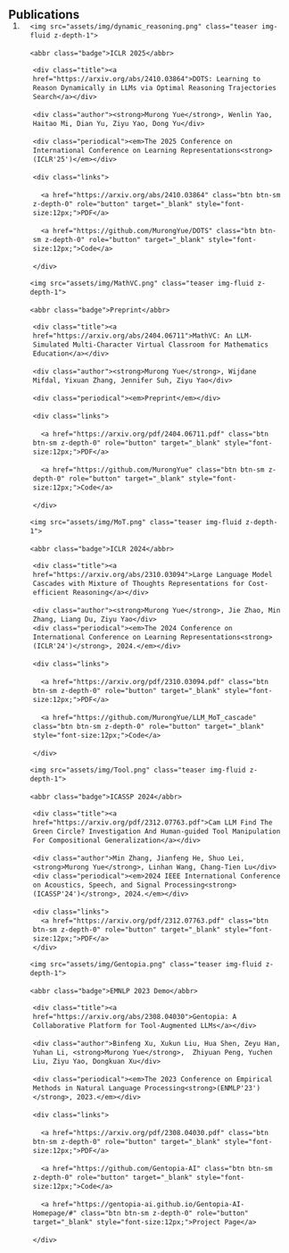 <h2 id="publications" style="margin: 2px 0px -15px;">Publications</h2>

<div class="publications">

<ol class="bibliography">


<li>

<div class="pub-row">


  <div class="col-sm-3 abbr" style="position: relative;padding-right: 15px;padding-left: 15px;">

    <img src="assets/img/dynamic_reasoning.png" class="teaser img-fluid z-depth-1">

    <abbr class="badge">ICLR 2025</abbr>

  </div>


  <div class="col-sm-9" style="position: relative;padding-right: 15px;padding-left: 20px;">

    <div class="title"><a href="https://arxiv.org/abs/2410.03864">DOTS: Learning to Reason Dynamically in LLMs via Optimal Reasoning Trajectories Search</a></div>

    <div class="author"><strong>Murong Yue</strong>, Wenlin Yao, Haitao Mi, Dian Yu, Ziyu Yao, Dong Yu</div>

    <div class="periodical"><em>The 2025 Conference on International Conference on Learning Representations<strong>(ICLR'25')</em></div>

    <div class="links">

      <a href="https://arxiv.org/abs/2410.03864" class="btn btn-sm z-depth-0" role="button" target="_blank" style="font-size:12px;">PDF</a>

      <a href="https://github.com/MurongYue/DOTS" class="btn btn-sm z-depth-0" role="button" target="_blank" style="font-size:12px;">Code</a>

    </div>

  </div>

</div>




<div class="pub-row">


  <div class="col-sm-3 abbr" style="position: relative;padding-right: 15px;padding-left: 15px;">

    <img src="assets/img/MathVC.png" class="teaser img-fluid z-depth-1">

    <abbr class="badge">Preprint</abbr>

  </div>


  <div class="col-sm-9" style="position: relative;padding-right: 15px;padding-left: 20px;">

    <div class="title"><a href="https://arxiv.org/abs/2404.06711">MathVC: An LLM-Simulated Multi-Character Virtual Classroom for Mathematics Education</a></div>

    <div class="author"><strong>Murong Yue</strong>, Wijdane Mifdal, Yixuan Zhang, Jennifer Suh, Ziyu Yao</div>

    <div class="periodical"><em>Preprint</em></div>

    <div class="links">

      <a href="https://arxiv.org/pdf/2404.06711.pdf" class="btn btn-sm z-depth-0" role="button" target="_blank" style="font-size:12px;">PDF</a>

      <a href="https://github.com/MurongYue" class="btn btn-sm z-depth-0" role="button" target="_blank" style="font-size:12px;">Code</a>

    </div>

  </div>

</div>

<div class="pub-row">


  <div class="col-sm-3 abbr" style="position: relative;padding-right: 15px;padding-left: 15px;">

    <img src="assets/img/MoT.png" class="teaser img-fluid z-depth-1">

    <abbr class="badge">ICLR 2024</abbr>

  </div>


  <div class="col-sm-9" style="position: relative;padding-right: 15px;padding-left: 20px;">

    <div class="title"><a href="https://arxiv.org/abs/2310.03094">Large Language Model Cascades with Mixture of Thoughts Representations for Cost-efficient Reasoning</a></div>

    <div class="author"><strong>Murong Yue</strong>, Jie Zhao, Min Zhang, Liang Du, Ziyu Yao</div>
    <div class="periodical"><em>The 2024 Conference on International Conference on Learning Representations<strong>(ICLR'24')</strong>, 2024.</em></div>

    <div class="links">

      <a href="https://arxiv.org/pdf/2310.03094.pdf" class="btn btn-sm z-depth-0" role="button" target="_blank" style="font-size:12px;">PDF</a>

      <a href="https://github.com/MurongYue/LLM_MoT_cascade" class="btn btn-sm z-depth-0" role="button" target="_blank" style="font-size:12px;">Code</a>

    </div>

  </div>

</div>

<div class="pub-row">


  <div class="col-sm-3 abbr" style="position: relative;padding-right: 15px;padding-left: 15px;">

    <img src="assets/img/Tool.png" class="teaser img-fluid z-depth-1">

    <abbr class="badge">ICASSP 2024</abbr>

  </div>


  <div class="col-sm-9" style="position: relative;padding-right: 15px;padding-left: 20px;">

    <div class="title"><a href="https://arxiv.org/pdf/2312.07763.pdf">Cam LLM Find The Green Circle? Investigation And Human-guided Tool Manipulation For Compositional Generalization</a></div>

    <div class="author">Min Zhang, Jianfeng He, Shuo Lei, <strong>Murong Yue</strong>, Linhan Wang, Chang-Tien Lu</div>
    <div class="periodical"><em>2024 IEEE International Conference on Acoustics, Speech, and Signal Processing<strong>(ICASSP'24')</strong>, 2024.</em></div>

    <div class="links">
      <a href="https://arxiv.org/pdf/2312.07763.pdf" class="btn btn-sm z-depth-0" role="button" target="_blank" style="font-size:12px;">PDF</a>
    </div>

  </div>

</div>

<div class="pub-row">


  <div class="col-sm-3 abbr" style="position: relative;padding-right: 15px;padding-left: 15px;">

    <img src="assets/img/Gentopia.png" class="teaser img-fluid z-depth-1">

    <abbr class="badge">EMNLP 2023 Demo</abbr>

  </div>


  <div class="col-sm-9" style="position: relative;padding-right: 15px;padding-left: 20px;">

    <div class="title"><a href="https://arxiv.org/abs/2308.04030">Gentopia: A Collaborative Platform for Tool-Augmented LLMs</a></div>

    <div class="author">Binfeng Xu, Xukun Liu, Hua Shen, Zeyu Han, Yuhan Li, <strong>Murong Yue</strong>,  Zhiyuan Peng, Yuchen Liu, Ziyu Yao, Dongkuan Xu</div>

    <div class="periodical"><em>The 2023 Conference on Empirical Methods in Natural Language Processing<strong>(ENMLP'23')</strong>, 2023.</em></div>

    <div class="links">

      <a href="https://arxiv.org/pdf/2308.04030.pdf" class="btn btn-sm z-depth-0" role="button" target="_blank" style="font-size:12px;">PDF</a>

      <a href="https://github.com/Gentopia-AI" class="btn btn-sm z-depth-0" role="button" target="_blank" style="font-size:12px;">Code</a>

      <a href="https://gentopia-ai.github.io/Gentopia-AI-Homepage/#" class="btn btn-sm z-depth-0" role="button" target="_blank" style="font-size:12px;">Project Page</a>

    </div>

  </div>

</div>

</li>

  
<br>


</ol>

</div>
